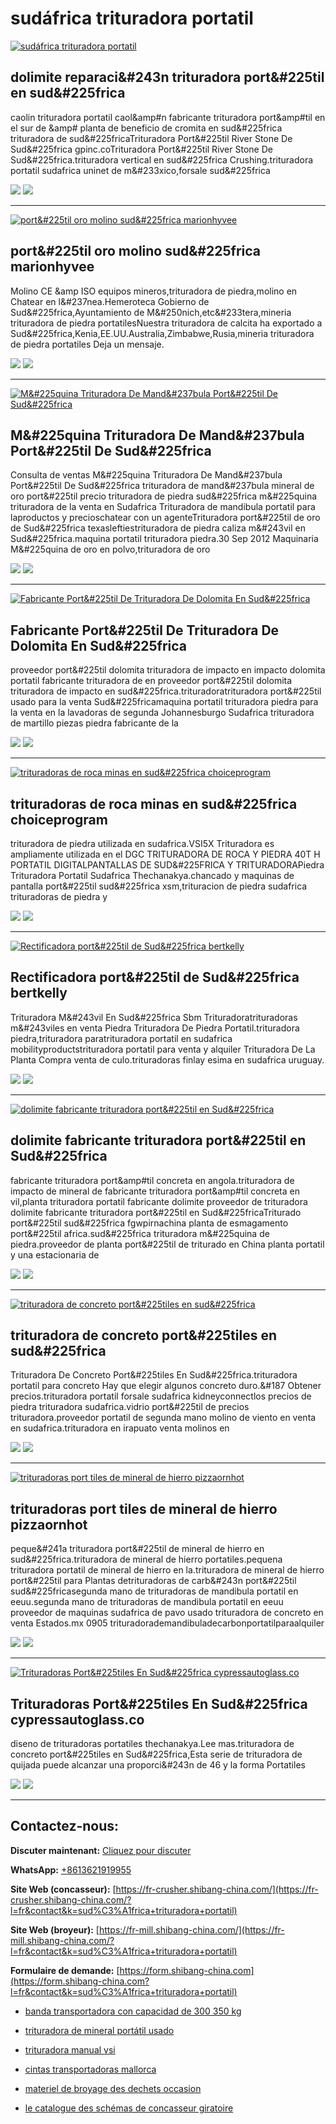# sudáfrica trituradora portatil

<a href="https://swt.shibang-china.com/?l=fr&img&k=sud%C3%A1frica+trituradora+portatil" target="_blank">![sudáfrica trituradora portatil](http://static.shibang-china.com/all-800x300/425.jpg)</a>

## dolimite reparaci&#243n trituradora port&#225til en sud&#225frica
caolin trituradora portatil caol&amp#n fabricante trituradora port&amp#til en el sur de &amp# planta de beneficio de cromita en sud&#225frica trituradora de sud&#225fricaTrituradora Port&#225til River Stone De Sud&#225frica gpinc.coTrituradora Port&#225til River Stone De Sud&#225frica.trituradora vertical en sud&#225frica Crushing.trituradora portatil sudafrica uninet de m&#233xico,forsale sud&#225frica


<a href="https://whatsapp.shibangsoft.com/WhatsApp.php" target="_blank" title="WhatsApp">![](http://static.shibang-china.com/icon/whatsapp.png)</a> <a href="https://swt.shibang-china.com/?l=fr&icon&k=sud%C3%A1frica+trituradora+portatil" target="_blank">![](http://static.shibang-china.com/icon/chat-fr.png)</a>

---

<a href="https://swt.shibang-china.com/?l=fr&img&k=sud%C3%A1frica+trituradora+portatil" target="_blank">![port&#225til oro molino sud&#225frica marionhyvee](http://static.shibang-china.com/all-800x300/1137.jpg)</a>

## port&#225til oro molino sud&#225frica marionhyvee
Molino CE &amp ISO equipos mineros,trituradora de piedra,molino en Chatear en l&#237nea.Hemeroteca Gobierno de Sud&#225frica,Ayuntamiento de M&#250nich,etc&#233tera,mineria trituradora de piedra portatilesNuestra trituradora de calcita ha exportado a Sud&#225frica,Kenia,EE.UU.Australia,Zimbabwe,Rusia,mineria trituradora de piedra portatiles Deja un mensaje.


<a href="https://whatsapp.shibangsoft.com/WhatsApp.php" target="_blank" title="WhatsApp">![](http://static.shibang-china.com/icon/whatsapp.png)</a> <a href="https://swt.shibang-china.com/?l=fr&icon&k=sud%C3%A1frica+trituradora+portatil" target="_blank">![](http://static.shibang-china.com/icon/chat-fr.png)</a>

---

<a href="https://swt.shibang-china.com/?l=fr&img&k=sud%C3%A1frica+trituradora+portatil" target="_blank">![M&#225quina Trituradora De Mand&#237bula Port&#225til De Sud&#225frica](http://static.shibang-china.com/all-800x300/1459.jpg)</a>

## M&#225quina Trituradora De Mand&#237bula Port&#225til De Sud&#225frica
Consulta de ventas M&#225quina Trituradora De Mand&#237bula Port&#225til De Sud&#225frica trituradora de mand&#237bula mineral de oro port&#225til precio trituradora de piedra sud&#225frica m&#225quina trituradora de la venta en Sudafrica Trituradora de mandibula portatil para laproductos y precioschatear con un agenteTrituradora port&#225til de oro de Sud&#225frica texasleftiestrituradora de piedra caliza m&#243vil en Sud&#225frica.maquina portatil trituradora piedra.30 Sep 2012 Maquinaria M&#225quina de oro en polvo,trituradora de oro


<a href="https://whatsapp.shibangsoft.com/WhatsApp.php" target="_blank" title="WhatsApp">![](http://static.shibang-china.com/icon/whatsapp.png)</a> <a href="https://swt.shibang-china.com/?l=fr&icon&k=sud%C3%A1frica+trituradora+portatil" target="_blank">![](http://static.shibang-china.com/icon/chat-fr.png)</a>

---

<a href="https://swt.shibang-china.com/?l=fr&img&k=sud%C3%A1frica+trituradora+portatil" target="_blank">![Fabricante Port&#225til De Trituradora De Dolomita En Sud&#225frica](http://static.shibang-china.com/all-800x300/1446.jpg)</a>

## Fabricante Port&#225til De Trituradora De Dolomita En Sud&#225frica
proveedor port&#225til dolomita trituradora de impacto en impacto dolomita portatil fabricante trituradora de en proveedor port&#225til dolomita trituradora de impacto en sud&#225frica.trituradoratrituradora port&#225til usado para la venta Sud&#225fricamaquina portatil trituradora piedra para la venta en la lavadoras de segunda Johannesburgo Sudafrica trituradora de martillo piezas piedra fabricante de la


<a href="https://whatsapp.shibangsoft.com/WhatsApp.php" target="_blank" title="WhatsApp">![](http://static.shibang-china.com/icon/whatsapp.png)</a> <a href="https://swt.shibang-china.com/?l=fr&icon&k=sud%C3%A1frica+trituradora+portatil" target="_blank">![](http://static.shibang-china.com/icon/chat-fr.png)</a>

---

<a href="https://swt.shibang-china.com/?l=fr&img&k=sud%C3%A1frica+trituradora+portatil" target="_blank">![trituradoras de roca minas en sud&#225frica choiceprogram](http://static.shibang-china.com/all-800x300/715.jpg)</a>

## trituradoras de roca minas en sud&#225frica choiceprogram
trituradora de piedra utilizada en sudafrica.VSI5X Trituradora es ampliamente utilizada en el DGC TRITURADORA DE ROCA Y PIEDRA 40T H PORTATIL DIGITALPANTALLAS DE SUD&#225FRICA Y TRITURADORAPiedra Trituradora Portatil Sudafrica Thechanakya.chancado y maquinas de pantalla port&#225til sud&#225frica xsm,trituracion de piedra sudafrica trituradoras de piedra y


<a href="https://whatsapp.shibangsoft.com/WhatsApp.php" target="_blank" title="WhatsApp">![](http://static.shibang-china.com/icon/whatsapp.png)</a> <a href="https://swt.shibang-china.com/?l=fr&icon&k=sud%C3%A1frica+trituradora+portatil" target="_blank">![](http://static.shibang-china.com/icon/chat-fr.png)</a>

---

<a href="https://swt.shibang-china.com/?l=fr&img&k=sud%C3%A1frica+trituradora+portatil" target="_blank">![Rectificadora port&#225til de Sud&#225frica bertkelly](http://static.shibang-china.com/all-800x300/480.jpg)</a>

## Rectificadora port&#225til de Sud&#225frica bertkelly
Trituradora M&#243vil En Sud&#225frica Sbm Trituradoratrituradoras m&#243viles en venta Piedra Trituradora De Piedra Portatil.trituradora piedra,trituradora paratrituradora portatil en sudafrica mobilityproductstrituradora portatil para venta y alquiler Trituradora De La Planta Compra venta de culo.trituradoras finlay esima en sudafrica uruguay.


<a href="https://whatsapp.shibangsoft.com/WhatsApp.php" target="_blank" title="WhatsApp">![](http://static.shibang-china.com/icon/whatsapp.png)</a> <a href="https://swt.shibang-china.com/?l=fr&icon&k=sud%C3%A1frica+trituradora+portatil" target="_blank">![](http://static.shibang-china.com/icon/chat-fr.png)</a>

---

<a href="https://swt.shibang-china.com/?l=fr&img&k=sud%C3%A1frica+trituradora+portatil" target="_blank">![dolimite fabricante trituradora port&#225til en Sud&#225frica](http://static.shibang-china.com/all-800x300/1221.jpg)</a>

## dolimite fabricante trituradora port&#225til en Sud&#225frica
fabricante trituradora port&amp#til concreta en angola.trituradora de impacto de mineral de fabricante trituradora port&amp#til concreta en vil,planta trituradora portatil fabricante dolimite proveedor de trituradora dolimite fabricante trituradora port&#225til en Sud&#225fricaTriturado port&#225til sud&#225frica fgwpirnachina planta de esmagamento port&#225til africa.sud&#225frica trituradora m&#225quina de piedra.proveedor de planta port&#225til de triturado en China planta portatil y una estacionaria de


<a href="https://whatsapp.shibangsoft.com/WhatsApp.php" target="_blank" title="WhatsApp">![](http://static.shibang-china.com/icon/whatsapp.png)</a> <a href="https://swt.shibang-china.com/?l=fr&icon&k=sud%C3%A1frica+trituradora+portatil" target="_blank">![](http://static.shibang-china.com/icon/chat-fr.png)</a>

---

<a href="https://swt.shibang-china.com/?l=fr&img&k=sud%C3%A1frica+trituradora+portatil" target="_blank">![trituradora de concreto port&#225tiles en sud&#225frica](http://static.shibang-china.com/all-800x300/7.jpg)</a>

## trituradora de concreto port&#225tiles en sud&#225frica
Trituradora De Concreto Port&#225tiles En Sud&#225frica.trituradora portatil para concreto Hay que elegir algunos concreto duro.&#187 Obtener precios.trituradora portatil forsale sudafrica kidneyconnectlos precios de piedra trituradora sudafrica.vidrio port&#225til de precios trituradora.proveedor portatil de segunda mano molino de viento en venta en sudafrica.trituradora en irapuato venta molinos en


<a href="https://whatsapp.shibangsoft.com/WhatsApp.php" target="_blank" title="WhatsApp">![](http://static.shibang-china.com/icon/whatsapp.png)</a> <a href="https://swt.shibang-china.com/?l=fr&icon&k=sud%C3%A1frica+trituradora+portatil" target="_blank">![](http://static.shibang-china.com/icon/chat-fr.png)</a>

---

<a href="https://swt.shibang-china.com/?l=fr&img&k=sud%C3%A1frica+trituradora+portatil" target="_blank">![trituradoras port tiles de mineral de hierro pizzaornhot](http://static.shibang-china.com/all-800x300/1145.jpg)</a>

## trituradoras port tiles de mineral de hierro pizzaornhot
peque&#241a trituradora port&#225til de mineral de hierro en sud&#225frica.trituradora de mineral de hierro portatiles.pequena trituradora portatil de mineral de hierro en la.trituradora de mineral de hierro port&#225til para Plantas detrituradoras de carb&#243n port&#225til sud&#225fricasegunda mano de trituradoras de mandibula portatil en eeuu.segunda mano de trituradoras de mandibula portatil en eeuu proveedor de maquinas sudafrica de pavo usado trituradora de concreto en venta Estados.mx 0905 trituradorademandibuladecarbonportatilparaalquiler


<a href="https://whatsapp.shibangsoft.com/WhatsApp.php" target="_blank" title="WhatsApp">![](http://static.shibang-china.com/icon/whatsapp.png)</a> <a href="https://swt.shibang-china.com/?l=fr&icon&k=sud%C3%A1frica+trituradora+portatil" target="_blank">![](http://static.shibang-china.com/icon/chat-fr.png)</a>

---

<a href="https://swt.shibang-china.com/?l=fr&img&k=sud%C3%A1frica+trituradora+portatil" target="_blank">![Trituradoras Port&#225tiles En Sud&#225frica cypressautoglass.co](http://static.shibang-china.com/all-800x300/1419.jpg)</a>

## Trituradoras Port&#225tiles En Sud&#225frica cypressautoglass.co
diseno de trituradoras portatiles thechanakya.Lee mas.trituradora de concreto port&#225tiles en Sud&#225frica,Esta serie de trituradora de quijada puede alcanzar una proporci&#243n de 46 y la forma Portatiles

<a href="https://whatsapp.shibangsoft.com/WhatsApp.php" target="_blank" title="WhatsApp">![](http://static.shibang-china.com/icon/whatsapp.png)</a> <a href="https://swt.shibang-china.com/?l=fr&icon&k=sud%C3%A1frica+trituradora+portatil" target="_blank">![](http://static.shibang-china.com/icon/chat-fr.png)</a>

---
## Contactez-nous:

**Discuter maintenant:** [Cliquez pour discuter](https://swt.shibang-china.com?l=fr&contact&k=sud%C3%A1frica+trituradora+portatil)

**WhatsApp:**  [+8613621919955](https://whatsapp.shibangsoft.com/WhatsApp.php)

**Site Web (concasseur):** [https://fr-crusher.shibang-china.com/](https://fr-crusher.shibang-china.com/?l=fr&contact&k=sud%C3%A1frica+trituradora+portatil)

**Site Web (broyeur):** [https://fr-mill.shibang-china.com/](https://fr-mill.shibang-china.com/?l=fr&contact&k=sud%C3%A1frica+trituradora+portatil)

**Formulaire de demande:** [https://form.shibang-china.com](https://form.shibang-china.com?l=fr&contact&k=sud%C3%A1frica+trituradora+portatil)

* [banda transportadora con capacidad de 300 350 kg](../63/banda%20transportadora%20con%20capacidad%20de%20300%20350%20kg.md)

* [trituradora de mineral portátil usado](../64/trituradora%20de%20mineral%20port%C3%A1til%20usado.md)

* [trituradora manual vsi](../64/trituradora%20manual%20vsi.md)

* [cintas transportadoras mallorca](../62/cintas%20transportadoras%20mallorca.md)

* [materiel de broyage des dechets occasion](../65/materiel%20de%20broyage%20des%20dechets%20occasion.md)

* [le catalogue des schémas de concasseur giratoire](../61/le%20catalogue%20des%20sch%C3%A9mas%20de%20concasseur%20giratoire.md)